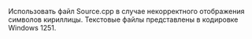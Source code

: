 Использовать файл Source.cpp в случае некорректного отображения символов кириллицы. Текстовые файлы представлены в кодировке Windows 1251.
